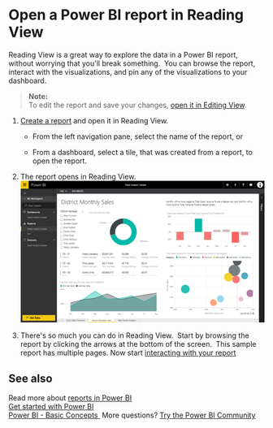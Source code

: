 ﻿<properties
   pageTitle="Open a Power BI report in Reading View"
   description="Open a Power BI report in Reading View"
   services="powerbi"
   documentationCenter=""
   authors="mihart"
   manager="mblythe"
   backup=""
   editor=""
   tags=""
   qualityFocus="no"
   qualityDate=""/>

<tags
   ms.service="powerbi"
   ms.devlang="NA"
   ms.topic="article"
   ms.tgt_pltfrm="NA"
   ms.workload="powerbi"
   ms.date="08/25/2016"
   ms.author="mihart"/>

# Open a Power BI report in Reading View  

Reading View is a great way to explore the data in a Power BI report, without worrying that you'll break something.  You can browse the report, interact with the visualizations, and pin any of the visualizations to your dashboard. 

>**Note:**  
>To edit the report and save your changes, [open it in Editing View](powerbi-service-go-from-reading-view-to-editing-view.md).

1.  [Create a report](powerbi-service-create-a-new-report.md) and open it in Reading View.

	-   From the left navigation pane, select the name of the report, or

	-   From a dashboard, select a tile, that was created from a report, to open the report.

2.  The report opens in Reading View.  
![](media/powerbi-service-open-a-report-in-reading-view/readingView.png)

3.  There's so much you can do in Reading View.  Start by browsing the report by clicking the arrows at the bottom of the screen.  This sample report has multiple pages. Now start [interacting with your report](powerbi-service-interact-with-a-report-in-reading-view.md)

## See also  
 Read more about [reports in Power BI](powerbi-service-reports.md)  
[Get started with Power BI](powerbi-service-get-started.md)  
[Power BI - Basic Concepts ](powerbi-service-basic-concepts.md)
More questions? [Try the Power BI Community](http://community.powerbi.com/)  
